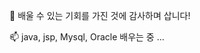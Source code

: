 
🌱 배울 수 있는 기회를 가진 것에 감사하며 삽니다!

📫 java, jsp, Mysql, Oracle 배우는 중 ...

<!---
- 👋 Hi, I’m @kizuc
- 👀 I’m interested in ...
- 🌱 I’m currently learning ...
- 💞️ I’m looking to collaborate on ...
- 📫 How to reach me ...

kizuc/kizuc is a ✨ special ✨ repository because its `README.md` (this file) appears on your GitHub profile.
You can click the Preview link to take a look at your changes.
--->
